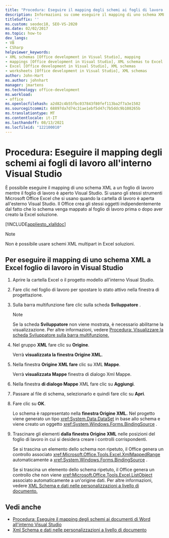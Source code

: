```yaml
---
title: "Procedura: Eseguire il mapping degli schemi ai fogli di lavoro all'interno Visual Studio"
description: Informazioni su come eseguire il mapping di uno schema XML a Microsoft Office Excel foglio di lavoro mentre il foglio di lavoro è aperto in Visual Studio.
titleSuffix: ''
ms.custom: seodec18, SEO-VS-2020
ms.date: 02/02/2017
ms.topic: how-to
dev_langs:
- VB
- CSharp
helpviewer_keywords:
- XML schemas [Office development in Visual Studio], mapping
- mappings [Office development in Visual Studio], XML schemas to Excel worksheets
- Excel [Office development in Visual Studio], XML schemas
- worksheets [Office development in Visual Studio], XML schemas
author: John-Hart
ms.author: johnhart
manager: jmartens
ms.technology: office-development
ms.workload:
- office
ms.openlocfilehash: a2d82c4b55fbc037843f80fef113ba2f7a3e1502
ms.sourcegitcommit: 68897da7d74c31ae1ebf5d47c7b5ddc9b108265b
ms.translationtype: MT
ms.contentlocale: it-IT
ms.lasthandoff: 08/13/2021
ms.locfileid: "122100010"
---
```

# <a name="how-to-map-schemas-to-worksheets-inside-visual-studio"></a>Procedura: Eseguire il mapping degli schemi ai fogli di lavoro all'interno Visual Studio
  È possibile eseguire il mapping di uno schema XML a un foglio di lavoro mentre il foglio di lavoro è aperto Visual Studio. Si usano gli stessi strumenti Microsoft Office Excel che si usano quando la cartella di lavoro è aperta all'esterno Visual Studio. Il Office crea gli stessi oggetti indipendentemente dal fatto che lo schema venga mappato al foglio di lavoro prima o dopo aver creato la Excel soluzione.

 [!INCLUDE[appliesto_xlalldoc](../vsto/includes/appliesto-xlalldoc-md.md)]

> [!NOTE]
> Non è possibile usare schemi XML multipart in Excel soluzioni.

## <a name="to-map-an-xml-schema-to-an-excel-worksheet-in-visual-studio"></a>Per eseguire il mapping di uno schema XML a Excel foglio di lavoro in Visual Studio

1. Aprire la cartella Excel o il progetto modello all'interno Visual Studio.

2. Fare clic nel foglio di lavoro per spostare lo stato attivo nella finestra di progettazione.

3. Sulla barra multifunzione fare clic sulla scheda **Sviluppatore** .

    > [!NOTE]
    > Se la scheda **Sviluppatore** non viene mostrata, è necessario abilitarne la visualizzazione. Per altre informazioni, vedere [Procedura: Visualizzare la scheda Sviluppatore sulla barra multifunzione.](../vsto/how-to-show-the-developer-tab-on-the-ribbon.md)

4. Nel gruppo **XML** fare clic su **Origine**.

     Verrà **visualizzata la finestra Origine XML.**

5. Nella finestra **Origine XML fare** clic su XML **Mappe**.

     Verrà **visualizzata Mappe** finestra di dialogo Xml Mappe.

6. Nella finestra **di dialogo Mappe** XML fare clic su **Aggiungi**.

7. Passare al file di schema, selezionarlo e quindi fare clic su **Apri**.

8. Fare clic su **OK**.

     Lo schema è rappresentato nella **finestra Origine XML.** Nel progetto viene generato un tipo <xref:System.Data.DataSet> in base allo schema e viene creato un oggetto <xref:System.Windows.Forms.BindingSource> .

9. Trascinare gli elementi **dalla finestra Origine XML** nelle posizioni del foglio di lavoro in cui si desidera creare i controlli corrispondenti.

     Se si trascina un elemento dello schema non ripetuto, il Office genera un controllo associato <xref:Microsoft.Office.Tools.Excel.XmlMappedRange> automaticamente a <xref:System.Windows.Forms.BindingSource> .

     Se si trascina un elemento dello schema ripetuto, il Office genera un controllo che non viene <xref:Microsoft.Office.Tools.Excel.ListObject> associato automaticamente a un'origine dati. Per altre informazioni, vedere [XML Schema e dati nelle personalizzazioni a livello di documento.](../vsto/xml-schemas-and-data-in-document-level-customizations.md)

## <a name="see-also"></a>Vedi anche
- [Procedura: Eseguire il mapping degli schemi ai documenti di Word all'interno Visual Studio](../vsto/how-to-map-schemas-to-word-documents-inside-visual-studio.md)
- [Xml Schema e dati nelle personalizzazioni a livello di documento](../vsto/xml-schemas-and-data-in-document-level-customizations.md)
